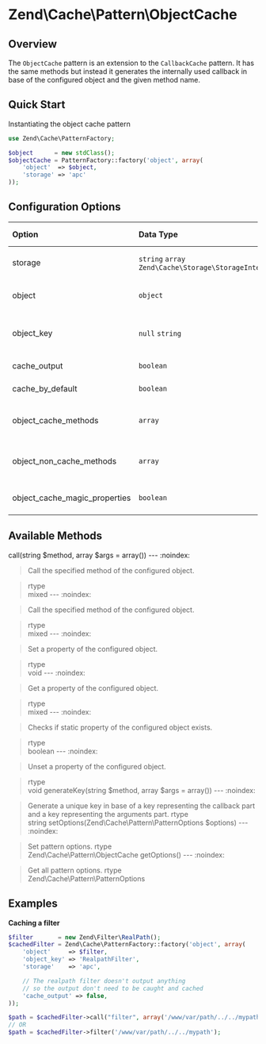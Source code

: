 # Zend\\Cache\\Pattern\\ObjectCache

## Overview

The `ObjectCache` pattern is an extension to the `CallbackCache` pattern. It has the same methods
but instead it generates the internally used callback in base of the configured object and the given
method name.

## Quick Start

Instantiating the object cache pattern

```php
use Zend\Cache\PatternFactory;

$object      = new stdClass();
$objectCache = PatternFactory::factory('object', array(
    'object'  => $object,
    'storage' => 'apc'
));
```

## Configuration Options

<table>
<colgroup>
<col width="16%" />
<col width="33%" />
<col width="13%" />
<col width="36%" />
</colgroup>
<thead>
<tr class="header">
<th align="left">Option</th>
<th align="left">Data Type</th>
<th align="left">Default Value</th>
<th align="left">Description</th>
</tr>
</thead>
<tbody>
<tr class="odd">
<td align="left">storage</td>
<td align="left"><code>string</code> <code>array</code>
<code>Zend\Cache\Storage\StorageInterface</code></td>
<td align="left">&lt;none&gt;</td>
<td align="left">The storage to write/read cached data</td>
</tr>
<tr class="even">
<td align="left">object</td>
<td align="left"><code>object</code></td>
<td align="left">&lt;none&gt;</td>
<td align="left">The object to cache methods calls of</td>
</tr>
<tr class="odd">
<td align="left">object_key</td>
<td align="left"><code>null</code> <code>string</code></td>
<td align="left">&lt;Class name of object&gt;</td>
<td align="left">A hopefully unique key of the object</td>
</tr>
<tr class="even">
<td align="left">cache_output</td>
<td align="left"><code>boolean</code></td>
<td align="left"><code>true</code></td>
<td align="left">Cache output of callback</td>
</tr>
<tr class="odd">
<td align="left">cache_by_default</td>
<td align="left"><code>boolean</code></td>
<td align="left"><code>true</code></td>
<td align="left">Cache method calls by default</td>
</tr>
<tr class="even">
<td align="left">object_cache_methods</td>
<td align="left"><code>array</code></td>
<td align="left"><code>[]</code></td>
<td align="left">List of methods to cache (If <code>cache_by_default</code> is disabled)</td>
</tr>
<tr class="odd">
<td align="left">object_non_cache_methods</td>
<td align="left"><code>array</code></td>
<td align="left"><code>[]</code></td>
<td align="left">List of methods to no-cache (If <code>cache_by_default</code> is enabled)</td>
</tr>
<tr class="even">
<td align="left">object_cache_magic_properties</td>
<td align="left"><code>boolean</code></td>
<td align="left"><code>false</code></td>
<td align="left">Cache calls of magic object properties</td>
</tr>
</tbody>
</table>

## Available Methods

call(string $method, array $args = array()) --- :noindex:

> Call the specified method of the configured object.

> rtype  
mixed
--- :noindex:

> Call the specified method of the configured object.

> rtype  
mixed
--- :noindex:

> Set a property of the configured object.

> rtype  
void
--- :noindex:

> Get a property of the configured object.

> rtype  
mixed
--- :noindex:

> Checks if static property of the configured object exists.

> rtype  
boolean
--- :noindex:

> Unset a property of the configured object.

> rtype  
void
generateKey(string $method, array $args = array()) --- :noindex:

> Generate a unique key in base of a key representing the callback part and a key representing the
arguments part.
rtype  
string
setOptions(Zend\\Cache\\Pattern\\PatternOptions $options) --- :noindex:

> Set pattern options.
rtype  
Zend\\Cache\\Pattern\\ObjectCache
getOptions() --- :noindex:

> Get all pattern options.
rtype  
Zend\\Cache\\Pattern\\PatternOptions
## Examples

**Caching a filter**

```php
$filter       = new Zend\Filter\RealPath();
$cachedFilter = Zend\Cache\PatternFactory::factory('object', array(
    'object'     => $filter,
    'object_key' => 'RealpathFilter',
    'storage'    => 'apc',

    // The realpath filter doesn't output anything
    // so the output don't need to be caught and cached
    'cache_output' => false,
));

$path = $cachedFilter->call("filter", array('/www/var/path/../../mypath'));
// OR
$path = $cachedFilter->filter('/www/var/path/../../mypath');
```
